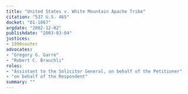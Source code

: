 ```yaml
---
title: "United States v. White Mountain Apache Tribe"
citation: "537 U.S. 465"
docket: "01-1067"
argdate: "2002-12-02"
publishdate: "2003-03-04"
justices:
- 1990souter
advocates:
- "Gregory G. Garre"
- "Robert C. Brauchli"
roles:
- "Assistant to the Solicitor General, on behalf of the Petitioner"
- "on behalf of the Respondent"
summary: ""
---
```


